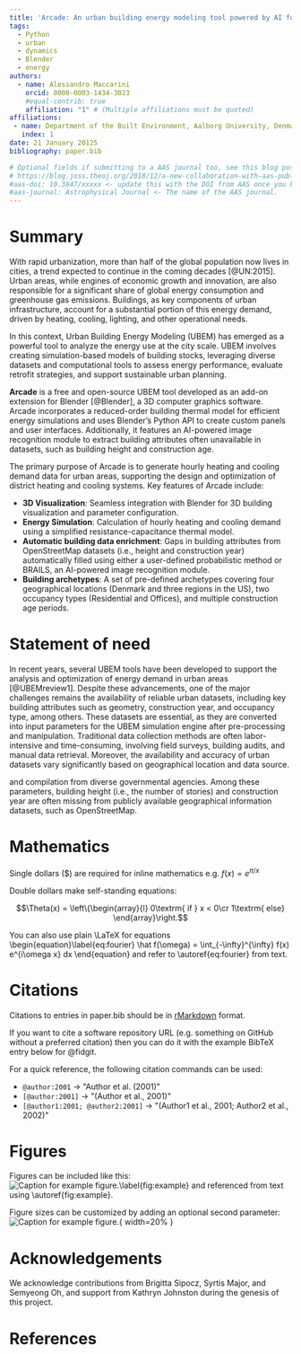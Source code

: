 ```yaml
---
title: 'Arcade: An urban building energy modeling tool powered by AI for input data collection'
tags:
  - Python
  - urban
  - dynamics
  - Blender
  - energy
authors:
  - name: Alessandro Maccarini
    orcid: 0000-0003-1434-3023
    #equal-contrib: true
    affiliation: "1" # (Multiple affiliations must be quoted)
affiliations:
 - name: Department of the Built Environment, Aalborg University, Denmark
   index: 1
date: 21 January 20125
bibliography: paper.bib

# Optional fields if submitting to a AAS journal too, see this blog post:
# https://blog.joss.theoj.org/2018/12/a-new-collaboration-with-aas-publishing
#aas-doi: 10.3847/xxxxx <- update this with the DOI from AAS once you know it.
#aas-journal: Astrophysical Journal <- The name of the AAS journal.
---
```


# Summary

With rapid urbanization, more than half of the global population now lives in cities, a trend expected to continue in the coming decades [@UN:2015]. Urban areas, while engines of economic growth and innovation, are also responsible for a significant share of global energy consumption and greenhouse gas emissions. Buildings, as key components of urban infrastructure, account for a substantial portion of this energy demand, driven by heating, cooling, lighting, and other operational needs.

In this context, Urban Building Energy Modeling (UBEM) has emerged as a powerful tool to analyze the energy use at the city scale. UBEM involves creating simulation-based models of building stocks, leveraging diverse datasets and computational tools to assess energy performance, evaluate retrofit strategies, and support sustainable urban planning.

**Arcade** is a free and open-source UBEM tool developed as an add-on extension for Blender [@Blender], a 3D computer graphics software. Arcade incorporates a reduced-order building thermal model for efficient energy simulations and uses Blender’s Python API to create custom panels and user interfaces. Additionally, it features an AI-powered image recognition module to extract building attributes often unavailable in datasets, such as building height and construction age.

The primary purpose of Arcade is to generate hourly heating and cooling demand data for urban areas, supporting the design and optimization of district heating and cooling systems. Key features of Arcade include:

- **3D Visualization**: Seamless integration with Blender for 3D building visualization and parameter configuration.
- **Energy Simulation**: Calculation of hourly heating and cooling demand using a simplified resistance-capacitance thermal model.
- **Automatic building data enrichment**: Gaps in building attributes from OpenStreetMap datasets (i.e., height and construction year) automatically filled using either a user-defined probabilistic method or BRAILS, an AI-powered image recognition module.
- **Building archetypes**: A set of pre-defined archetypes covering four geographical locations (Denmark and three regions in the US), two occupancy types (Residential and Offices), and multiple construction age periods.

# Statement of need

In recent years, several UBEM tools have been developed to support the analysis and optimization of energy demand in urban areas [@UBEMreview1]. Despite these advancements, one of the major challenges remains the availability of reliable urban datasets, including key building attributes such as geometry, construction year, and occupancy type, among others. These datasets are essential, as they are converted into input parameters for the UBEM simulation engine after pre-processing and manipulation. Traditional data collection methods are often labor-intensive and time-consuming, involving field surveys, building audits, and manual data retrieval. Moreover, the availability and accuracy of urban datasets vary significantly based on geographical location and data source.

and compilation from diverse governmental agencies. Among these parameters, building height (i.e., the number of stories) and construction year are often missing from publicly available geographical information datasets, such as OpenStreetMap.

# Mathematics

Single dollars ($) are required for inline mathematics e.g. $f(x) = e^{\pi/x}$

Double dollars make self-standing equations:

$$\Theta(x) = \left\{\begin{array}{l}
0\textrm{ if } x < 0\cr
1\textrm{ else}
\end{array}\right.$$

You can also use plain \LaTeX for equations
\begin{equation}\label{eq:fourier}
\hat f(\omega) = \int_{-\infty}^{\infty} f(x) e^{i\omega x} dx
\end{equation}
and refer to \autoref{eq:fourier} from text.

# Citations

Citations to entries in paper.bib should be in
[rMarkdown](http://rmarkdown.rstudio.com/authoring_bibliographies_and_citations.html)
format.

If you want to cite a software repository URL (e.g. something on GitHub without a preferred
citation) then you can do it with the example BibTeX entry below for @fidgit.

For a quick reference, the following citation commands can be used:
- `@author:2001`  ->  "Author et al. (2001)"
- `[@author:2001]` -> "(Author et al., 2001)"
- `[@author1:2001; @author2:2001]` -> "(Author1 et al., 2001; Author2 et al., 2002)"

# Figures

Figures can be included like this:
![Caption for example figure.\label{fig:example}](figure.png)
and referenced from text using \autoref{fig:example}.

Figure sizes can be customized by adding an optional second parameter:
![Caption for example figure.](figure.png){ width=20% }

# Acknowledgements

We acknowledge contributions from Brigitta Sipocz, Syrtis Major, and Semyeong
Oh, and support from Kathryn Johnston during the genesis of this project.

# References
